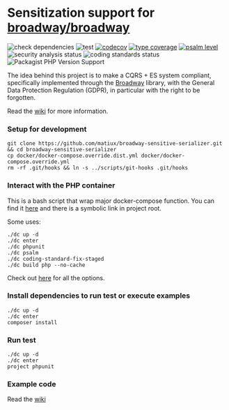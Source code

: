 Sensitization support for [broadway/broadway](https://github.com/broadway/broadway)
===

![check dependencies](https://github.com/matiux/broadway-sensitive-serializer/actions/workflows/check-dependencies.yml/badge.svg)
![test](https://github.com/matiux/broadway-sensitive-serializer/actions/workflows/tests.yml/badge.svg)
[![codecov](https://codecov.io/gh/matiux/broadway-sensitive-serializer/branch/master/graph/badge.svg)](https://codecov.io/gh/matiux/broadway-sensitive-serializer)
[![type coverage](https://shepherd.dev/github/matiux/broadway-sensitive-serializer/coverage.svg)](https://shepherd.dev/github/matiux/broadway-sensitive-serializer)
[![psalm level](https://shepherd.dev/github/matiux/broadway-sensitive-serializer/level.svg)](https://shepherd.dev/github/matiux/broadway-sensitive-serializer)
![security analysis status](https://github.com/matiux/broadway-sensitive-serializer/actions/workflows/security-analysis.yml/badge.svg)
![coding standards status](https://github.com/matiux/broadway-sensitive-serializer/actions/workflows/coding-standards.yml/badge.svg)
![Packagist PHP Version Support](https://img.shields.io/packagist/php-v/matiux/broadway-sensitive-serializer?color=blue)

The idea behind this project is to make a CQRS + ES system compliant, specifically implemented through
the [Broadway](https://github.com/broadway/broadway) library, with the General Data Protection Regulation (GDPR),
in particular with the right to be forgotten.

Read the [wiki](https://github.com/matiux/broadway-sensitive-serializer/wiki) for more information.

### Setup for development

```shell
git clone https://github.com/matiux/broadway-sensitive-serializer.git && cd broadway-sensitive-serializer
cp docker/docker-compose.override.dist.yml docker/docker-compose.override.yml
rm -rf .git/hooks && ln -s ../scripts/git-hooks .git/hooks
```

### Interact with the PHP container
This is a bash script that wrap major docker-compose function. You can find it [here](./docker/dc.sh) and there is a symbolic link in project root.

Some uses:
```shell
./dc up -d
./dc enter
./dc phpunit
./dc psalm
./dc coding-standard-fix-staged
./dc build php --no-cache
```
Check out [here](./docker/dc.sh) for all the options.

### Install dependencies to run test or execute examples
```shell
./dc up -d
./dc enter
composer install
```

### Run test
```shell
./dc up -d
./dc enter
project phpunit
```

### Example code
Read the [wiki](https://github.com/matiux/broadway-sensitive-serializer/wiki/04.Examples)